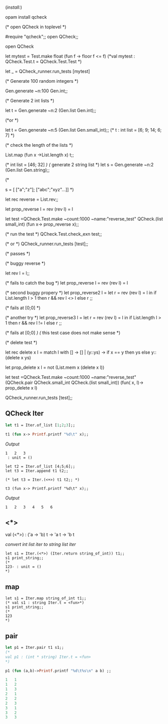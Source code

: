 (*install:*)

opam install qcheck

(* open QCheck in toplevel *)

#require "qcheck";;
open QCheck;;

open QCheck

let mytest = Test.make float (fun f -> floor f <= f)
(*val mytest : QCheck.Test.t = QCheck.Test.Test <abstr> *)

let _ = QCheck_runner.run_tests [mytest]


(* Generate 100 random integers *)

Gen.generate ~n:100 Gen.int;;

(* Generate 2 int lists *)

let t = Gen.generate ~n:2 (Gen.list Gen.int);;

(*or *)

let t = Gen.generate ~n:5 (Gen.list Gen.small_int);;
(* t : int list = [6; 9; 14; 6; 7] *)



(* check the length of the lists *)

List.map (fun x ->List.length x) t;;

(*
int list = [46; 32]
*)
(* generate 2 string list *)
let s = Gen.generate ~n:2 (Gen.list Gen.string);;

(*

s = [ ["a";"z"]; ["abc";"xyz"...]]
*)

let rec reverse = List.rev;;

let prop_reverse l =
    rev (rev l) = l

let test =QCheck.Test.make ~count:1000 
~name:"reverse_test" 
QCheck.(list small_int) (fun x-> prop_reverse x);;

(* run the test *)
QCheck.Test.check_exn test;;

(* or *)
QCheck_runner.run_tests [test];;



(* passes *)

(* buggy reverse *)

let rev l = l;;

(* fails to catch the bug *)
let prop_reverse l =
    rev (rev l) = l


(* second buggy propery *)
let prop_reverse2 l =
    let r = rev (rev l) = l in
    if List.length l > 1 then r && rev l <> l
    else r
    ;;

(* fails at [0;0] *)

(* another try *)
let prop_reverse3 l =
    let r = rev (rev l) = l in
    if List.length l > 1 then r && rev l != l
    else r
    ;;

(* fails at [0;0] *)
(* this test case does not make sense *)


(* delete test *)


let rec delete x l = match l with
   [] -> []
 | (y::ys) -> if x == y then ys
              else y::(delete x ys)

let prop_delete x l =
   not (List.mem x (delete x l))


let test =QCheck.Test.make ~count:1000 ~name:"reverse_test"
(QCheck.pair QCheck.small_int QCheck.(list small_int))
(fun( x, l)-> prop_delete x l)


QCheck_runner.run_tests [test];;




## QCheck Iter
```ocaml
let t1 = Iter.of_list [1;2;3];;

t1 (fun x-> Printf.printf "%d\t" x);;
```
*Output*
```
1	2	3
 : unit = ()
```
```
let t2 = Iter.of_list [4;5;6];;
let t3 = Iter.append t1 t2;;

(* let t3 = Iter.(<+>) t1 t2;; *)

t3 (fun x-> Printf.printf "%d\t" x);;
```
*Output*
```
1	2	3	4	5	6
```

## <*>
val (<*>) : ('a -> 'b) t -> 'a t -> 'b t

*convert int list iter to string list iter*

```
let s1 = Iter.(<*>) (Iter.return string_of_int)) t1;;
s1 print_string;;
(*
123- : unit = ()
*)
```
## map
```
let s1 = Iter.map string_of_int t1;;
(* val s1 : string Iter.t = <fun>*)
s1 print_string;;
(*
123
*)
```

## pair
```ocaml
let p1 = Iter.pair t1 s1;;
(*
val p1 : (int * string) Iter.t = <fun>
*)

p1 (fun (a,b)->Printf.printf "%d\t%s\n" a b) ;;

1	1
1	2
1	3
2	1
2	2
2	3
3	1
3	2
3	3
```

